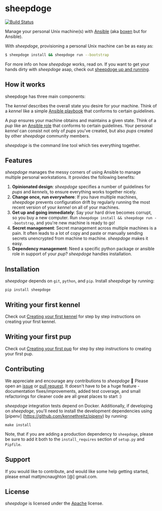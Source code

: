 # sheepdoge

[![Build
Status](https://travis-ci.org/mattjmcnaughton/sheepdoge.svg?branch=master)](https://travis-ci.org/mattjmcnaughton/sheepdoge)

Manage your personal Unix machine(s) with [Ansible](https://www.ansible.com/)
(aka [boxen](https://github.com/boxen/boxen) but for Ansible).

With *sheepdoge*, provisioning a personal Unix machine can be as easy as:

```bash
$ sheepdoge install && sheepdoge run --bootstrap
```

For more info on how *sheepdoge* works, read on. If you want to get your hands
dirty with *sheepdoge* asap, check out [sheepdoge up and
running](./docs/sheepdoge_up_and_running.md).

## How it works

sheepdoge has three main components:

The *kennel* describes the overall state you desire for your machine.
Think of a *kennel* like a simple [Ansible
playbook](http://docs.ansible.com/ansible/playbooks.html) that conforms to
certain guidelines.

A *pup* ensures your machine obtains
and maintains a given state. Think of a *pup* like
an [Ansible role](http://docs.ansible.com/ansible/playbooks_roles.html#roles)
that conforms to certain guidelines.
Your personal *kennel* can consist not only of *pups* you've created,
but also *pups* created by other *sheepdoge* community members.

*sheepdoge* is the command line tool which ties everything together.

## Features

*sheepdoge* manages the messy corners of using Ansible to manage multiple
personal workstations. It provides the following benefits:

1. **Opinionated design**: *sheepdoge* specifies a number of guidelines for
   *pups* and *kennels*, to ensure everything works together nicely.
2. **Change once, run everywhere**: If you have multiple machines,
   *sheepdoge* prevents configuration drift by regularly running the most recent
   version of your *kennel* on all of your machines.
3. **Get up and going immediately**: Say your hard drive becomes corrupt,
   so you buy a new computer. Run `sheepdoge install && sheepdoge run --bootstrap`,
   and you're new machine is ready to go!
4. **Secret management**: Secret management across multiple machines is a pain.
   It often leads to a lot of copy and paste or manually sending secrets
   unencrypted from machine to machine. *sheepdoge* makes it easy.
5. **Dependency management**: Need a specific python package or ansible role in
   support of your *pup*? *sheepdoge* handles installation.

## Installation

*sheepdoge* depends on `git`, `python`, and `pip`. Install *sheepdoge* by running:

```
pip install sheepdoge
```

## Writing your first kennel

Check out [Creating your first kennel](./docs/creating_your_first_kennel.md) for
step by step instructions on creating your first kennel.

## Writing your first pup

Check out [Creating your first pup](./docs/creating_your_first_pup.md) for step
by step instructions to creating your first pup.

## Contributing

We appreciate and encourage any contributions to *sheepdoge* :dog: Please open an
[issue](https://github.com/mattjmcnaughton/sheepdoge/issues) or [pull
request](https://github.com/mattjmcnaughton/sheepdoge/pulls). It doesn't have to
be a huge feature - documentation fixes/improvements, added test coverage, and
small refactorings for cleaner code are all great places to start :)

*sheepdoge* integration tests depend on Docker. Additionally, if developing on
*sheepdoge*, you'll need to install the development dependencies using [pipenv]
(https://github.com/kennethreitz/pipenv) by running:

```
make install
```

Note, that if you are adding a production dependency to `sheepdoge`, please be
sure to add it both to the `install_requires` section of `setup.py` and
`Pipfile`.

## Support

If you would like to contribute, and would like some help getting started,
please email mattjmcnaughton [@] gmail.com.

## License

*sheepdoge* is licensed under the
[Apache](https://github.com/mattjmcnaughton/sheepdoge/blob/master/LICENSE)
license.
